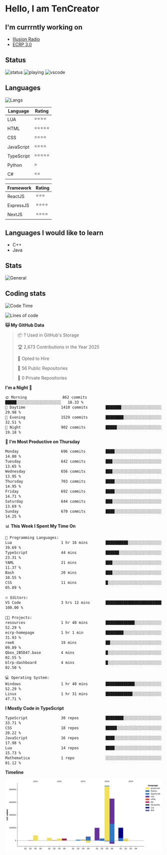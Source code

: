 # Hello, I am TenCreator

## I'm currrntly working on
- [Illusion Radio](https://illusionradio.co.uk/)
- [ECRP 3.0](http://github.com/Emerald-Coast-Roleplay/)

## Status
![status](https://api.statusbadges.me/badge/status/518334475038359555?simple=true&style=for-the-badge)
![playing](https://api.statusbadges.me/badge/playing/518334475038359555?style=for-the-badge)
![vscode](https://api.statusbadges.me/badge/vscode/518334475038359555?style=for-the-badge)

## Languages
![Langs](https://github-readme-stats.vercel.app/api/top-langs/?username=tencreator&layout=compact&theme=radical)


|Language|Rating|
|--------|------|
|LUA|⭐️⭐️⭐️⭐️|
|HTML|⭐️⭐️⭐️⭐️⭐️|
|CSS|⭐️⭐️⭐️⭐️|
|JavaScript|⭐️⭐️⭐️⭐️|
|TypeScript|⭐️⭐️⭐️⭐️⭐️|
|Python|⭐️|
|C#|⭐️⭐️ |

|Framework|Rating|
|--------|------|
|ReactJS|⭐️⭐️⭐|
|ExpressJS|⭐️⭐️⭐️⭐️|
|NextJS|⭐️⭐️⭐⭐️|

## Languages I would like to learn
- C++
- Java

## Stats
![General](https://github-readme-stats.vercel.app/api?username=tencreator&show_icons=true&theme=radical)

## Coding stats

<!--START_SECTION:waka-->
![Code Time](http://img.shields.io/badge/Code%20Time-548%20hrs%2018%20mins-blue)

![Lines of code](https://img.shields.io/badge/From%20Hello%20World%20I%27ve%20Written-2.2%20million%20lines%20of%20code-blue)

**🐱 My GitHub Data** 

> 📦 ? Used in GitHub's Storage 
 > 
> 🏆 2,673 Contributions in the Year 2025
 > 
> 💼 Opted to Hire
 > 
> 📜 56 Public Repositories 
 > 
> 🔑 0 Private Repositories 
 > 
**I'm a Night 🦉** 

```text
🌞 Morning                862 commits         █████░░░░░░░░░░░░░░░░░░░░   18.33 % 
🌆 Daytime                1410 commits        ███████░░░░░░░░░░░░░░░░░░   29.98 % 
🌃 Evening                1529 commits        ████████░░░░░░░░░░░░░░░░░   32.51 % 
🌙 Night                  902 commits         █████░░░░░░░░░░░░░░░░░░░░   19.18 % 
```
📅 **I'm Most Productive on Thursday** 

```text
Monday                   696 commits         ████░░░░░░░░░░░░░░░░░░░░░   14.80 % 
Tuesday                  642 commits         ███░░░░░░░░░░░░░░░░░░░░░░   13.65 % 
Wednesday                656 commits         ███░░░░░░░░░░░░░░░░░░░░░░   13.95 % 
Thursday                 703 commits         ████░░░░░░░░░░░░░░░░░░░░░   14.95 % 
Friday                   692 commits         ████░░░░░░░░░░░░░░░░░░░░░   14.71 % 
Saturday                 644 commits         ███░░░░░░░░░░░░░░░░░░░░░░   13.69 % 
Sunday                   670 commits         ████░░░░░░░░░░░░░░░░░░░░░   14.25 % 
```


📊 **This Week I Spent My Time On** 

```text
💬 Programming Languages: 
Lua                      1 hr 16 mins        ██████████░░░░░░░░░░░░░░░   39.69 % 
TypeScript               44 mins             ██████░░░░░░░░░░░░░░░░░░░   23.31 % 
YAML                     21 mins             ███░░░░░░░░░░░░░░░░░░░░░░   11.37 % 
Bash                     20 mins             ███░░░░░░░░░░░░░░░░░░░░░░   10.55 % 
CSS                      11 mins             █░░░░░░░░░░░░░░░░░░░░░░░░   05.89 % 

🔥 Editors: 
VS Code                  3 hrs 12 mins       █████████████████████████   100.00 % 

🐱‍💻 Projects: 
resources                1 hr 40 mins        █████████████░░░░░░░░░░░░   52.29 % 
ecrp-homepage            1 hr 1 min          ████████░░░░░░░░░░░░░░░░░   31.93 % 
ree6                     19 mins             ██░░░░░░░░░░░░░░░░░░░░░░░   09.89 % 
Qbox_2B5D47.base         4 mins              █░░░░░░░░░░░░░░░░░░░░░░░░   02.55 % 
blrp-dashboard           4 mins              █░░░░░░░░░░░░░░░░░░░░░░░░   02.50 % 

💻 Operating System: 
Windows                  1 hr 40 mins        █████████████░░░░░░░░░░░░   52.29 % 
Linux                    1 hr 31 mins        ████████████░░░░░░░░░░░░░   47.71 % 
```

**I Mostly Code in TypeScript** 

```text
TypeScript               30 repos            ████████░░░░░░░░░░░░░░░░░   33.71 % 
CSS                      18 repos            █████░░░░░░░░░░░░░░░░░░░░   20.22 % 
JavaScript               16 repos            ████░░░░░░░░░░░░░░░░░░░░░   17.98 % 
Lua                      14 repos            ████░░░░░░░░░░░░░░░░░░░░░   15.73 % 
Mathematica              1 repo              ░░░░░░░░░░░░░░░░░░░░░░░░░   01.12 % 
```



**Timeline**

![Lines of Code chart](https://raw.githubusercontent.com/tencreator/tencreator/main/assets/bar_graph.png)


<!--END_SECTION:waka-->
